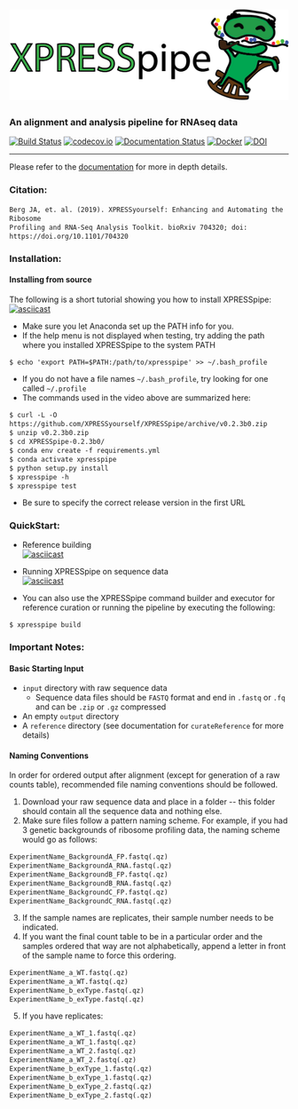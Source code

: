 # ![XPRESSpipe](https://raw.githubusercontent.com/XPRESSyourself/XPRESSpipe/master/docs/content/xpresspipe.png)


### An alignment and analysis pipeline for RNAseq data

[![Build Status](https://travis-ci.org/XPRESSyourself/XPRESSpipe.svg?branch=master)](https://travis-ci.org/XPRESSyourself/XPRESSpipe)
[![codecov.io](https://codecov.io/gh/XPRESSyourself/XPRESSpipe/XPRESSpipe.svg?branch=master)](https://codecov.io/gh/XPRESSyourself/XPRESSpipe)
[![Documentation Status](https://readthedocs.org/projects/xpresspipe/badge/?version=latest)](https://xpresspipe.readthedocs.io/en/latest/?badge=latest)
[![Docker](https://img.shields.io/static/v1.svg?label=docker&message=dowload&color=informational)](https://cloud.docker.com/repository/docker/jordanberg/xpresspipe/general)
[![DOI](https://zenodo.org/badge/170939943.svg)](https://zenodo.org/badge/latestdoi/170939943)

-----
Please refer to the [documentation](https://xpresspipe.readthedocs.io/en/latest/?badge=latest) for more in depth details.

### Citation:    
```
Berg JA, et. al. (2019). XPRESSyourself: Enhancing and Automating the Ribosome
Profiling and RNA-Seq Analysis Toolkit. bioRxiv 704320; doi: https://doi.org/10.1101/704320
```

### Installation:   
#### Installing from source
The following is a short tutorial showing you how to install XPRESSpipe:   
[![asciicast](https://asciinema.org/a/256347.svg)](https://asciinema.org/a/262192?speed=4)

- Make sure you let Anaconda set up the PATH info for you.
- If the help menu is not displayed when testing, try adding the path where you installed XPRESSpipe to the system PATH
```
$ echo 'export PATH=$PATH:/path/to/xpresspipe' >> ~/.bash_profile
```
- If you do not have a file names `~/.bash_profile`, try looking for one called `~/.profile`
- The commands used in the video above are summarized here:
```
$ curl -L -O https://github.com/XPRESSyourself/XPRESSpipe/archive/v0.2.3b0.zip
$ unzip v0.2.3b0.zip
$ cd XPRESSpipe-0.2.3b0/
$ conda env create -f requirements.yml
$ conda activate xpresspipe
$ python setup.py install
$ xpresspipe -h
$ xpresspipe test 
```
- Be sure to specify the correct release version in the first URL

### QuickStart:   
- Reference building   
[![asciicast](https://asciinema.org/a/256340.svg)](https://asciinema.org/a/256340?speed=4)

- Running XPRESSpipe on sequence data   
[![asciicast](https://asciinema.org/a/256343.svg)](https://asciinema.org/a/256343?speed=4)

- You can also use the XPRESSpipe command builder and executor for reference curation or running the pipeline by executing the following:
```
$ xpresspipe build
```


### Important Notes:    
#### Basic Starting Input
- `input` directory with raw sequence data
  - Sequence data files should be `FASTQ` format and end in `.fastq` or `.fq` and can be `.zip` or `.gz` compressed
- An empty `output` directory
- A `reference` directory (see documentation for `curateReference` for more details)

#### Naming Conventions
In order for ordered output after alignment (except for generation of a raw counts table), recommended file naming conventions should be followed.

1. Download your raw sequence data and place in a folder -- this folder should contain all the sequence data and nothing else.
2. Make sure files follow a pattern naming scheme. For example, if you had 3 genetic backgrounds of ribosome profiling data, the naming scheme would go as follows:
```
ExperimentName_BackgroundA_FP.fastq(.qz)
ExperimentName_BackgroundA_RNA.fastq(.qz)
ExperimentName_BackgroundB_FP.fastq(.qz)
ExperimentName_BackgroundB_RNA.fastq(.qz)
ExperimentName_BackgroundC_FP.fastq(.qz)
ExperimentName_BackgroundC_RNA.fastq(.qz)
```
3. If the sample names are replicates, their sample number needs to be indicated.
4. If you want the final count table to be in a particular order and the samples ordered that way are not alphabetically, append a letter in front of the sample name to force this ordering.
```
ExperimentName_a_WT.fastq(.qz)
ExperimentName_a_WT.fastq(.qz)
ExperimentName_b_exType.fastq(.qz)
ExperimentName_b_exType.fastq(.qz)
```
5. If you have replicates:
```
ExperimentName_a_WT_1.fastq(.qz)
ExperimentName_a_WT_1.fastq(.qz)
ExperimentName_a_WT_2.fastq(.qz)
ExperimentName_a_WT_2.fastq(.qz)
ExperimentName_b_exType_1.fastq(.qz)
ExperimentName_b_exType_1.fastq(.qz)
ExperimentName_b_exType_2.fastq(.qz)
ExperimentName_b_exType_2.fastq(.qz)
```
